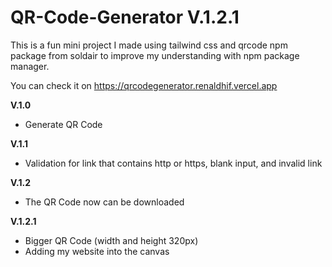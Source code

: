 # QR-Code-Generator **V.1.2.1**

This is a fun mini project I made using tailwind css and qrcode npm package from soldair to improve my understanding with npm package manager.

You can check it on https://qrcodegenerator.renaldhif.vercel.app

**V.1.0**
- Generate QR Code

**V.1.1**
- Validation for link that contains http or https, blank input, and invalid link 

**V.1.2**
- The QR Code now can be downloaded

**V.1.2.1**
- Bigger QR Code (width and height 320px)
- Adding my website into the canvas
